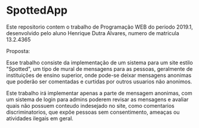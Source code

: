 # SpottedApp

Este repositorio contem o trabalho de Programação WEB do periodo 2019.1, desenvolvido pelo aluno Henrique Dutra Alvares, numero de matricula 13.2.4365

Proposta:

Esse trabalho consiste da implementação de um sistema para um site estilo "Spotted", um tipo de mural de mensagens para as pessoas, geralmente de instituições de ensino superior, onde pode-se deixar mensagens anonimas que poderão ser comentadas e curtidas por outros usuarios não anonimos.


Este trabalho irá implementar apenas a parte de mensagem anonimas, com um sistema de login para admins poderem revisar as mensagens e avaliar quais não possuem conteudo indesejado no site, como comentarios discriminatorios, que expõe pessoas sem consentimento, ameaças ou atividades ilegais em geral.
